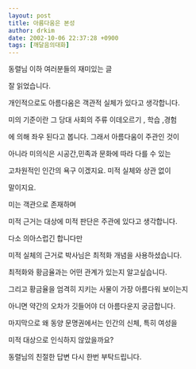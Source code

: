 ```yaml
---
layout: post
title: 아름다움은 본성
author: drkim
date: 2002-10-06 22:37:28 +0900
tags: [깨달음의대화]
---
```

동렬님 이하 여러분들의 재미있는 글
  
잘 읽었습니다.
  
개인적으로도 아름다움은 객관적 실체가 있다고 생각합니다.
  

  
미의 기준이란 그 당대 사회의 주류 이데오르기 , 학습 ,경험
  
에 의해 좌우 된다고 봅니다. 그래서 아름다움이 주관인 것이
  
아니라 미의식은 시공간,민족과 문화에 따라 다를 수 있는
  
고차원적인 인간의 욕구 이겠지요. 미적 실체와 상관 없이
  
말이지요.
  

  
미는 객관으로 존재하며
  
미적 근거는 대상에 미적 판단은 주관에 있다고 생각합니다.
   
다소 의아스럽긴 합니다만
  

  
미적 실체의 근거로 박사님은 최적화 개념을 사용하셨습니다.
  
최적화와 황금율과는 어떤 관계가 있는지 알고싶습니다.
  
그리고 황금율을 엄격히 지키는 사물이 가장 아름다워 보이는지
  
아니면 약간의 오차가 깃들어야 더 아름다운지 궁금합니다.
  
마지막으로 왜 동양 문명권에서는 인간의 신체, 특히 여성을
  
미적 대상으로 인식하지 않았을까요?
  
동렬님의 친절한 답변 다시 한번 부탁드립니다.